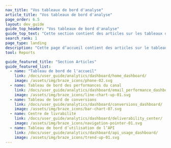 ```yaml
---
nav_title: "Vos tableaux de bord d'analyse"
article_title: "Vos tableaux de bord d'analyse"
page_order: 6.5
layout: dev_guide
guide_top_header: "Vos tableaux de bord d'analyse"
guide_top_text: "Cette section contient des articles sur les tableaux de bord analytiques de Braze."
search_rank: 1
page_type: landing
description: "Cette page d’accueil contient des articles sur le tableau de bord des performances des e-mails, des conversions et la compréhension des données d’utilisation de vos applications."
tool: Reports

guide_featured_title: "Section Articles"
guide_featured_list:
  - name: "Tableau de bord de l'accueil"
    link: /docs/user_guide/analytics/dashboard/home_dashboard/
    image: /assets/img/braze_icons/phone-02.svg
  - name: Tableau de bord des performances du canal
    link: /docs/user_guide/analytics/dashboard/email_performance_dashboard/
    image: /assets/img/braze_icons/line-chart-up-01.svg
  - name: Tableau de bord de conversions
    link: /docs/user_guide/analytics/dashboard/conversions_dashboard/
    image: /assets/img/braze_icons/bar-chart-07.svg
  - name: Centre de livrabilité
    link: /docs/user_guide/analytics/dashboard/deliverability_center/
    image: /assets/img/braze_icons/navigation-pointer-01.svg
  - name: Tableau de bord d’utilisation de l’API
    link: /docs/user_guide/analytics/dashboard/api_usage_dashboard/
    image: /assets/img/braze_icons/trend-up-01.svg
---
```

<br><br>
